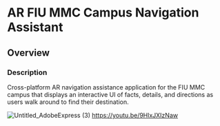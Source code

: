 # AR FIU MMC Campus Navigation Assistant

## Overview
### Description
Cross-platform AR navigation assistance application for the FIU MMC campus that displays an interactive UI of facts, details, and directions as users walk around to find their destination.


![Untitled_AdobeExpress (3)](https://user-images.githubusercontent.com/45078724/191287070-d29db28b-e533-400f-b4a3-48ef46bf5698.gif)
https://youtu.be/9HlxJXIzNaw
